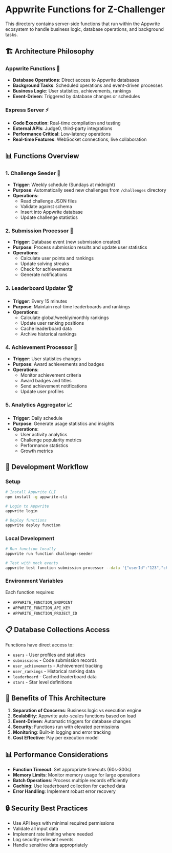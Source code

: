 # Appwrite Functions for Z-Challenger

This directory contains server-side functions that run within the Appwrite ecosystem to handle business logic, database operations, and background tasks.

## 🏗️ Architecture Philosophy

### **Appwrite Functions** 🚀
- **Database Operations**: Direct access to Appwrite databases
- **Background Tasks**: Scheduled operations and event-driven processes
- **Business Logic**: User statistics, achievements, rankings
- **Event-Driven**: Triggered by database changes or schedules

### **Express Server** ⚡
- **Code Execution**: Real-time compilation and testing
- **External APIs**: Judge0, third-party integrations
- **Performance Critical**: Low-latency operations
- **Real-time Features**: WebSocket connections, live collaboration

## 📊 Functions Overview

### 1. **Challenge Seeder** 🌱
- **Trigger**: Weekly schedule (Sundays at midnight)
- **Purpose**: Automatically seed new challenges from `/challenges` directory
- **Operations**:
  - Read challenge JSON files
  - Validate against schema
  - Insert into Appwrite database
  - Update challenge statistics

### 2. **Submission Processor** 📝
- **Trigger**: Database event (new submission created)
- **Purpose**: Process submission results and update user statistics
- **Operations**:
  - Calculate user points and rankings
  - Update solving streaks
  - Check for achievements
  - Generate notifications

### 3. **Leaderboard Updater** 🏆
- **Trigger**: Every 15 minutes
- **Purpose**: Maintain real-time leaderboards and rankings
- **Operations**:
  - Calculate global/weekly/monthly rankings
  - Update user ranking positions
  - Cache leaderboard data
  - Archive historical rankings

### 4. **Achievement Processor** 🎯
- **Trigger**: User statistics changes
- **Purpose**: Award achievements and badges
- **Operations**:
  - Monitor achievement criteria
  - Award badges and titles
  - Send achievement notifications
  - Update user profiles

### 5. **Analytics Aggregator** 📈
- **Trigger**: Daily schedule
- **Purpose**: Generate usage statistics and insights
- **Operations**:
  - User activity analytics
  - Challenge popularity metrics
  - Performance statistics
  - Growth metrics

## 🔧 Development Workflow

### Setup
```bash
# Install Appwrite CLI
npm install -g appwrite-cli

# Login to Appwrite
appwrite login

# Deploy functions
appwrite deploy function
```

### Local Development
```bash
# Run function locally
appwrite run function challenge-seeder

# Test with mock events
appwrite test function submission-processor --data '{"userId":"123","challengeId":"hello-world"}'
```

### Environment Variables
Each function requires:
- `APPWRITE_FUNCTION_ENDPOINT`
- `APPWRITE_FUNCTION_API_KEY`
- `APPWRITE_FUNCTION_PROJECT_ID`

## 📋 Database Collections Access

Functions have direct access to:
- `users` - User profiles and statistics
- `submissions` - Code submission records
- `user_achievements` - Achievement tracking
- `user_rankings` - Historical ranking data
- `leaderboard` - Cached leaderboard data
- `stars` - Star level definitions

## 🚀 Benefits of This Architecture

1. **Separation of Concerns**: Business logic vs execution engine
2. **Scalability**: Appwrite auto-scales functions based on load
3. **Event-Driven**: Automatic triggers for database changes
4. **Security**: Functions run with elevated permissions
5. **Monitoring**: Built-in logging and error tracking
6. **Cost Effective**: Pay per execution model

## 📊 Performance Considerations

- **Function Timeout**: Set appropriate timeouts (60s-300s)
- **Memory Limits**: Monitor memory usage for large operations
- **Batch Operations**: Process multiple records efficiently
- **Caching**: Use leaderboard collection for cached data
- **Error Handling**: Implement robust error recovery

## 🔒 Security Best Practices

- Use API keys with minimal required permissions
- Validate all input data
- Implement rate limiting where needed
- Log security-relevant events
- Handle sensitive data appropriately
